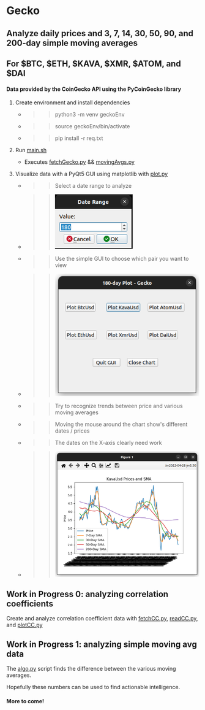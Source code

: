 # Gecko

## Analyze daily prices and 3, 7, 14, 30, 50, 90, and 200-day simple moving averages
## For $BTC, $ETH, $KAVA, $XMR, $ATOM, and $DAI
#### Data provided by the CoinGecko API using the PyCoinGecko library

1. Create environment and install dependencies
    * >> python3 -m venv geckoEnv
    * >> source geckoEnv/bin/activate
    * >> pip install -r req.txt


2. Run [main.sh](main.sh)
    * Executes [fetchGecko.py](fetchGecko.py) && [movingAvgs.py](movingAvgs.py)


3. Visualize data with a PyQt5 GUI using matplotlib with [plot.py](plot.py)
   * >> Select a date range to analyze
   * >> ![plot.py screenshot 1](/images/dateRange.png)
   * >> Use the simple GUI to choose which pair you want to view
   * >> ![plot.py screenshot 2](/images/gui.png)
   * >> Try to recognize trends between price and various moving averages
   * >> Moving the mouse around the chart show's different dates / prices
   * >> The dates on the X-axis clearly need work
   * >> ![plot.py screenshot 3](/images/kavaChart.png)


## Work in Progress 0: analyzing correlation coefficients

Create and analyze correlation coefficient data with [fetchCC.py](fetchCC.py), [readCC.py](readCC.py), and [plotCC.py](plotCC.py)

## Work in Progress 1: analyzing simple moving avg data

The [algo.py](algo.py) script finds the difference between the various moving averages.


Hopefully these numbers can be used to find actionable intelligence.

#### More to come!

